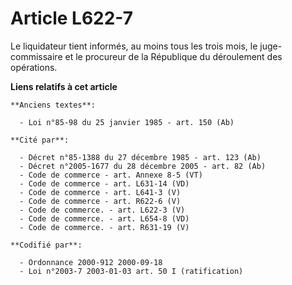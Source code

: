 # Article L622-7

Le liquidateur tient informés, au moins tous les trois mois, le juge-commissaire et le procureur de la République du
déroulement des opérations.

**Liens relatifs à cet article**

	**Anciens textes**:

	  - Loi n°85-98 du 25 janvier 1985 - art. 150 (Ab)

	**Cité par**:

	  - Décret n°85-1388 du 27 décembre 1985 - art. 123 (Ab)
	  - Décret n°2005-1677 du 28 décembre 2005 - art. 82 (Ab)
	  - Code de commerce - art. Annexe 8-5 (VT)
	  - Code de commerce - art. L631-14 (VD)
	  - Code de commerce - art. L641-3 (V)
	  - Code de commerce - art. R622-6 (V)
	  - Code de commerce. - art. L622-3 (V)
	  - Code de commerce. - art. L654-8 (VD)
	  - Code de commerce. - art. R631-19 (V)

	**Codifié par**:

	  - Ordonnance 2000-912 2000-09-18
	  - Loi n°2003-7 2003-01-03 art. 50 I (ratification)
